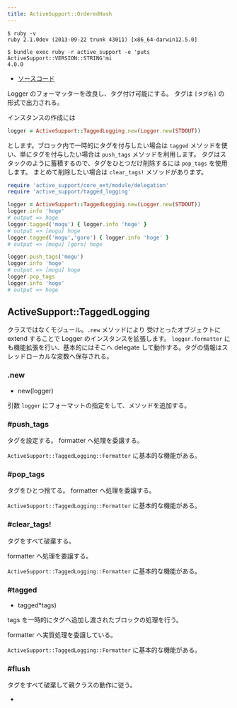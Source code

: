 ```yaml
---
title: ActiveSupport::OrderedHash
---
```


```
$ ruby -v
ruby 2.1.0dev (2013-09-22 trunk 43011) [x86_64-darwin12.5.0]
```

```
$ bundle exec ruby -r active_support -e 'puts ActiveSupport::VERSION::STRING'mi
4.0.0
```

* [ソースコード](https://github.com/rails/rails/blob/4-0-stable/activesupport/lib/active_support/tagged_logging.rb)

Logger のフォーマッターを改良し、タグ付け可能にする。
タグは `[タグ名]` の形式で出力される。

インスタンスの作成には

```ruby
logger = ActiveSupport::TaggedLogging.new(Logger.new(STDOUT))
```

とします。ブロック内で一時的にタグを付与したい場合は `tagged` メソッドを使い、単にタグを付与したい場合は `push_tags` メソッドを利用します。
タグはスタックのように蓄積するので、タグをひとつだけ削除するには `pop_tags` を使用します。
まとめて削除したい場合は `clear_tags!` メソッドがあります。

```ruby
require 'active_support/core_ext/module/delegation'
require 'active_support/tagged_logging'

logger = ActiveSupport::TaggedLogging.new(Logger.new(STDOUT))
logger.info 'hoge'
# output => hoge
logger.tagged('mogu') { logger.info 'hoge' }
# output => [mogu] hoge
logger.tagged('mogu','goro') { logger.info 'hoge' }
# output => [mogu] [goro] hoge

logger.push_tags('mogu')
logger.info 'hoge'
# output => [mogu] hoge
logger.pop_tags
logger.info 'hoge'
# output => hoge
```

ActiveSupport::TaggedLogging
--------------------------------------------------------------------------------

クラスではなくモジュール。`.new` メソッドにより 受けとったオブジェクトに extend することで Logger のインスタンスを拡張します。
`logger.formatter` にも機能拡張を行い、基本的にはそこへ delegate して動作する。タグの情報はスレッドローカルな変数へ保存される。

### .new

* new(logger)

引数 `logger` にフォーマットの指定をして、メソッドを追加する。

### #push_tags

タグを設定する。
formatter へ処理を委譲する。

`ActiveSupport::TaggedLogging::Formatter` に基本的な機能がある。

### #pop_tags

タグをひとつ捨てる。
formatter へ処理を委譲する。

`ActiveSupport::TaggedLogging::Formatter` に基本的な機能がある。

### #clear_tags!

タグをすべて破棄する。

formatter へ処理を委譲する。

`ActiveSupport::TaggedLogging::Formatter` に基本的な機能がある。

### #tagged

* tagged*tags)

tags を一時的にタグへ追加し渡されたブロックの処理を行う。

formatter へ実質処理を委譲している。

`ActiveSupport::TaggedLogging::Formatter` に基本的な機能がある。

### #flush

タグをすべて破棄して親クラスの動作に従う。

-
